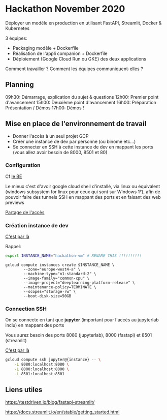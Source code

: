 # Hackathon November 2020

Déployer un modèle en production en utilisant FastAPI, Streamlit, Docker & Kubernetes

3 équipes:

- Packaging modèle + Dockerfile
- Réalisation de l'appli companion + Dockerfile
- Déploiement {Google Cloud Run ou GKE} des deux applications

Comment travailler ? 
Comment les équipes communiquent-elles ?

## Planning

09h30: Démarrage, explication du sujet & questions
12h00: Premier point d'avancement
15h00: Deuxième point d'avancement
16h00: Préparation Présentation / Démos
17h00: Démos !

## Mise en place de l'environnement de travail

- Donner l'accès à un seul projet GCP
- Créer une instance de dev par personne (ou binome etc...)
- Se connecter en SSH à cette instance de dev en mappant les ports (vous allez avoir besoin de 8000, 8501 et 80)

### Configuration

Cf [le BE](https://supaerodatascience.github.io/OBD/2_data_computation/site/exercises/4_be.html#objectives-of-this-be)

Le mieux c'est d'avoir google cloud shell d'installé, via linux ou équivalent (windows subsystem for linux pour ceux qui sont sur Windows 1°), afin de pouvoir faire des tunnels SSH en mappant des ports et en faisant des web previews

[Partage de l'accès](https://supaerodatascience.github.io/OBD/2_data_computation/site/exercises/4_be.html#1-share-access-to-projects)

### Création instance de dev

[C'est par là](https://supaerodatascience.github.io/OBD/2_data_computation/site/exercises/4_be.html#2-create-google-compute-engine-vm)

Rappel:
```bash
export INSTANCE_NAME="hackathon-vm" # RENAME THIS !!!!!!!!!!
```

```
gcloud compute instances create $INSTANCE_NAME \
        --zone="europe-west4-a" \
        --machine-type="n1-standard-2" \
        --image-family="common-cpu" \
        --image-project="deeplearning-platform-release" \
        --maintenance-policy=TERMINATE \
        --scopes="storage-rw" \
        --boot-disk-size=50GB
```

### Connection SSH

On se connecte en tant que **jupyter** (important pour l'accès au jupyterlab inclu) en mappant des ports

Vous aurez besoin des ports 8080 (jupyterlab), 8000 (fastapi) et 8501 (streamlit)

[C'est par là](https://supaerodatascience.github.io/OBD/2_data_computation/site/exercises/4_be.html#3-connect-using-ssh-to-the-instance)

```bash
gcloud compute ssh jupyter@{instance} -- \
    -L 8080:localhost:8080 \
    -L 8000:localhost:8000 \
    -L 8501:localhost:8501
```

## Liens utiles

https://testdriven.io/blog/fastapi-streamlit/

https://docs.streamlit.io/en/stable/getting_started.html
